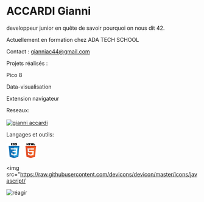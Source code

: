 # ACCARDI Gianni

developpeur junior en quête de savoir pourquoi on nous dit 42.

Actuellement en formation chez ADA TECH SCHOOL

Contact : gianniac44@gmail.com

Projets réalisés :

Pico 8

Data-visualisation

Extension navigateur

Reseaux: 

<a href="https://www.linkedin.com/in/fran%C3%A7ois-diouf-5172ab128/" rel="nofollow"><img align="center" src="https://raw.githubusercontent.com/rahuldkjain/github-profile-readme-generator/master/src/images/icons/Social/linked-in-alt.svg" alt="gianni accardi" height="30" width="40" style="max-width: 100%;"></a>

Langages et outils:

<img src="https://raw.githubusercontent.com/devicons/devicon/master/icons/css3/css3-original-wordmark.svg" alt="css3" width="40" height="40" style="max-width: 100%;">

<img src="https://raw.githubusercontent.com/devicons/devicon/master/icons/html5/html5-original-wordmark.svg" alt="html5" width="40" height="40" style="max-width: 100%;">

<img src="https://raw.githubusercontent.com/devicons/devicon/master/icons/javascript/

<img src="https://raw.githubusercontent.com/devicons/devicon/master/icons/python/python-original.svg" alt="réagir" width="40" height="40" style="max-width: 100%;">
